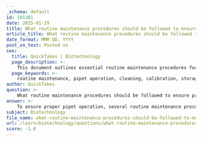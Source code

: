 ```yaml
---
_schema: default
id: 165381
date: 2025-01-29
title: What routine maintenance procedures should be followed to ensure proper pipet operation?
article_title: What routine maintenance procedures should be followed to ensure proper pipet operation?
date_format: MMM DD, YYYY
post_on_text: Posted on
seo:
  title: QuickTakes | Biotechnology
  page_description: >-
    This document outlines essential routine maintenance procedures for pipets to ensure accurate and reliable operation in laboratory settings, including cleaning, calibration, and proper storage.
  page_keywords: >-
    routine maintenance, pipet operation, cleaning, calibration, storage, inspections, tip ejection, proper tips, laboratory equipment
author: QuickTakes
question: >-
    What routine maintenance procedures should be followed to ensure proper pipet operation?
answer: >-
    To ensure proper pipet operation, several routine maintenance procedures should be followed. These procedures are essential for maintaining the accuracy, precision, and longevity of pipets in laboratory settings. Here are the key maintenance steps:\n\n1. **Regular Cleaning**: After each use, it is important to clean the pipet to prevent contamination. This includes wiping the exterior with a suitable disinfectant and ensuring that any liquid residue is removed from the pipet tip and shaft. For more thorough cleaning, disassemble the pipet according to the manufacturer's instructions and clean the internal components.\n\n2. **Tip Ejection**: Always eject the pipet tip after use to avoid cross-contamination between samples. This practice helps maintain the integrity of your experiments and prevents the mixing of different reagents.\n\n3. **Calibration**: Regular calibration is crucial for ensuring that the pipet dispenses the correct volume of liquid. Calibration should be performed according to the manufacturer's guidelines, typically every 6 to 12 months, or more frequently if the pipet is used extensively. This process verifies both accuracy and precision, ensuring that the pipet delivers consistent results.\n\n4. **Proper Storage**: Store pipets upright in a designated holder or rack to prevent damage to the internal mechanisms. Avoid placing them in drawers or laying them down, as this can lead to misalignment or damage.\n\n5. **Routine Inspections**: Conduct regular maintenance checks to identify any issues, such as leaks or mechanical failures, before they affect experimental results. Inspect the pipet for signs of wear, such as cracks or damage to the tip ejector mechanism.\n\n6. **Avoiding Over-Volume Use**: Ensure that the pipet is used within its specified volume range. Dialing beyond the maximum volume can damage the pipet, while using it for smaller volumes than recommended can lead to poor accuracy.\n\n7. **Use of Correct Tips**: Always use the appropriate pipet tips that correspond to the specific pipet model. Using incorrect tips can lead to air leaks and inaccurate measurements.\n\nBy following these maintenance procedures, you can ensure that your pipets operate effectively, providing accurate and reliable results in your laboratory work. Regular maintenance not only prolongs the lifespan of the pipets but also helps maintain the integrity of your experimental results.
subject: Biotechnology
file_name: what-routine-maintenance-procedures-should-be-followed-to-ensure-proper-pipet-operation.md
url: /learn/biotechnology/questions/what-routine-maintenance-procedures-should-be-followed-to-ensure-proper-pipet-operation
score: -1.0
---
```


&nbsp;